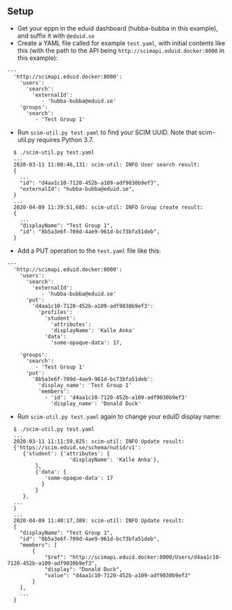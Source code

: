 ## Setup

- Get your eppn in the eduid dashboard (hubba-bubba in this example), and suffix it with `@eduid.se`
- Create a YAML file called for example `test.yaml`, with initial contents like this
 (with the path to the API being `http://scimapi.eduid.docker:8000` in this example):

```
---
  'http://scimapi.eduid.docker:8000':
    'users':
      'search':
        'externalId':
           - 'hubba-bubba@eduid.se'
    'groups':
      'search':
         - 'Test Group 1'
```

- Run `scim-util.py test.yaml` to find your SCIM UUID. Note that scim-util.py requires Python 3.7.

```
  $ ./scim-util.py test.yaml
  ...
  2020-03-11 11:08:46,131: scim-util: INFO User search result:
  {
    ...
    "id": "d4aa1c10-7120-452b-a109-adf9030b9ef3",
    "externalId": "hubba-bubba@eduid.se",
  }
  ...
  2020-04-09 11:39:51,685: scim-util: INFO Group create result:
  {
    ...
    "displayName": "Test Group 1",
    "id": "8b5a3e6f-709d-4ae9-961d-bc73bfa51deb",
  }
```

- Add a PUT operation to the `test.yaml` file like this:

```
---
  'http://scimapi.eduid.docker:8000':
    'users':
      'search':
        'externalId':
           - 'hubba-bubba@eduid.se'
      'put':
        'd4aa1c10-7120-452b-a109-adf9030b9ef3':
          'profiles':
            'student':
	          'attributes':
              'displayName': 'Kalle Anka'
	        'data':
              'some-opaque-data': 17,

    'groups':
      'search':
         - 'Test Group 1'
      'put':
        '8b5a3e6f-709d-4ae9-961d-bc73bfa51deb':
          'display_name': 'Test Group 1'
          'members':
            - 'id': 'd4aa1c10-7120-452b-a109-adf9030b9ef3'
              'display_name': 'Donald Duck'
```

- Run `scim-util.py test.yaml` again to change your eduID display name:

```
  $ ./scim-util.py test.yaml
  ...
  2020-03-11 11:11:59,025: scim-util: INFO Update result:
  {'https://scim.eduid.se/schema/nutid/v1':
     {'student': {'attributes': {
                    'displayName': 'Kalle Anka'},
		 },
		 {'data': {
		    'some-opaque-data': 17
		   }
		 }
     },
  ...
  }
  ...
  2020-04-09 11:48:17,389: scim-util: INFO Update result:
  {
    "displayName": "Test Group 1",
    "id": "8b5a3e6f-709d-4ae9-961d-bc73bfa51deb",
    "members": [
        {
            "$ref": "http://scimapi.eduid.docker:8000/Users/d4aa1c10-7120-452b-a109-adf9030b9ef3",
            "display": "Donald Duck",
            "value": "d4aa1c10-7120-452b-a109-adf9030b9ef3"
        }
    ],
    ...
  }
```
